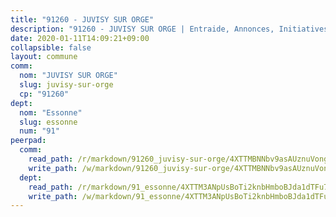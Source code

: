```yaml
---
title: "91260 - JUVISY SUR ORGE"
description: "91260 - JUVISY SUR ORGE | Entraide, Annonces, Initiatives"
date: 2020-01-11T14:09:21+09:00
collapsible: false
layout: commune
comm:
  nom: "JUVISY SUR ORGE"
  slug: juvisy-sur-orge
  cp: "91260"
dept:
  nom: "Essonne"
  slug: essonne
  num: "91"
peerpad:
  comm:
    read_path: /r/markdown/91260_juvisy-sur-orge/4XTTMBNNbv9asAUznuVongtxvqB1bBCtw5uYjqacTujtSa6Q6
    write_path: /w/markdown/91260_juvisy-sur-orge/4XTTMBNNbv9asAUznuVongtxvqB1bBCtw5uYjqacTujtSa6Q6-K3TgUDCx9oK1E2L6ogZScVWjDJ4PMSBdV9dRBXhvwA5hkS2W1V134TJj7uKkcNiJcsv4xEcfzYrqnvk3dCzbtQodYugtcoJMwhsThapMbaY1rmtuZVKAAintNYEX87Hy2H1EWVhp
  dept:
    read_path: /r/markdown/91_essonne/4XTTM3ANpUsBoTi2knbHmboBJda1dTFu7ky8ZK9dB2RyMMfWF
    write_path: /w/markdown/91_essonne/4XTTM3ANpUsBoTi2knbHmboBJda1dTFu7ky8ZK9dB2RyMMfWF-K3TgUyWqeJSocSvH4aaj1ao8GVHVL7XNdUYQ4QUUeH9BAdnr24zoBJ2C3FCPvjfnNG6dyrzadtyfizxGKpMjZFU9wDjSpA4g6VtDcxL8iEmbLsyV9TFoF7XzgcRopbNZHgpYvcW3
---
```



